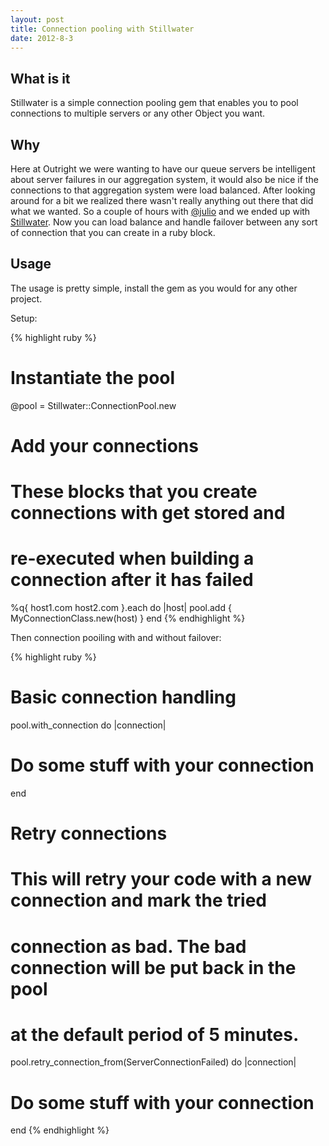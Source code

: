 ```yaml
---
layout: post
title: Connection pooling with Stillwater
date: 2012-8-3
---
```


## What is it

Stillwater is a simple connection pooling gem that enables you to pool connections to multiple servers or any other Object you want.

## Why

Here at Outright we were wanting to have our queue servers be intelligent about server failures in our aggregation system, it would also be nice if the connections to that aggregation system were load balanced. After looking around for a bit we realized there wasn't really anything out there that did what we wanted. So a couple of hours with [@julio](https://github.com/julio) and we ended up with [Stillwater](https://github.com/trobrock/stillwater). Now you can load balance and handle failover between any sort of connection that you can create in a ruby block.

## Usage

The usage is pretty simple, install the gem as you would for any other project.

Setup:

{% highlight ruby %}
# Instantiate the pool
@pool = Stillwater::ConnectionPool.new

# Add your connections
# These blocks that you create connections with get stored and
# re-executed when building a connection after it has failed
%q{ host1.com host2.com }.each do |host|
  pool.add { MyConnectionClass.new(host) }
end
{% endhighlight %}

Then connection pooiling with and without failover:

{% highlight ruby %}
# Basic connection handling
pool.with_connection do |connection|
  # Do some stuff with your connection
end

# Retry connections
# This will retry your code with a new connection and mark the tried
# connection as bad. The bad connection will be put back in the pool
# at the default period of 5 minutes.
pool.retry_connection_from(ServerConnectionFailed) do |connection|
  # Do some stuff with your connection
end
{% endhighlight %}

